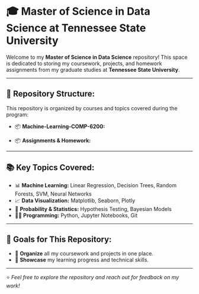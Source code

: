 # 🎓 Master of Science in Data Science at Tennessee State University

Welcome to my **Master of Science in Data Science** repository! This space is dedicated to storing my coursework, projects, and homework assignments from my graduate studies at **Tennessee State University**.  

---

## 📁 Repository Structure:
This repository is organized by courses and topics covered during the program:

- 📦 **Machine-Learning-COMP-6200:**  
       

- 📦 **Assignments & Homework:**  

---

## 📚 Key Topics Covered:
- 📊 **Machine Learning:** Linear Regression, Decision Trees, Random Forests, SVM, Neural Networks  
- 📈 **Data Visualization:** Matplotlib, Seaborn, Plotly  
- 🎲 **Probability & Statistics:** Hypothesis Testing, Bayesian Models  
- 🧑‍💻 **Programming:** Python, Jupyter Notebooks, Git  

---

## 🚀 Goals for This Repository:
- 📂 **Organize** all my coursework and projects in one place.  
- 🎯 **Showcase** my learning progress and technical skills.    

---

⭐️ *Feel free to explore the repository and reach out for feedback on my work!*  
